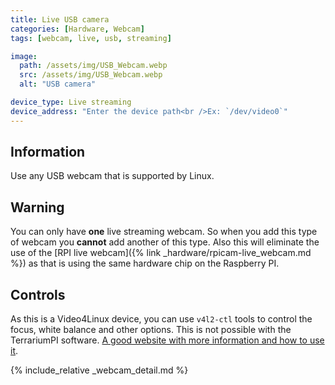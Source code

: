 ```yaml
---
title: Live USB camera
categories: [Hardware, Webcam]
tags: [webcam, live, usb, streaming]

image:
  path: /assets/img/USB_Webcam.webp
  src: /assets/img/USB_Webcam.webp
  alt: "USB camera"

device_type: Live streaming
device_address: "Enter the device path<br />Ex: `/dev/video0`"
---
```


## Information

Use any USB webcam that is supported by Linux.

## Warning

You can only have **one** live streaming webcam. So when you add this type of webcam you **cannot** add another of this type. Also this will eliminate the use of the [RPI live webcam]({% link _hardware/rpicam-live_webcam.md %}) as that is using the same hardware chip on the Raspberry PI.

## Controls

As this is a Video4Linux device, you can use `v4l2-ctl` tools to control the focus, white balance and other options. This is not possible with the TerrariumPI software. [A good website with more information and how to use it](https://www.kurokesu.com/main/2016/01/16/manual-usb-camera-settings-in-linux/).

{% include_relative _webcam_detail.md %}
